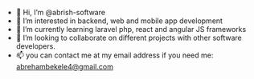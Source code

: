 - 👋 Hi, I’m @abrish-software
- 👀 I’m interested in backend, web and mobile app development
- 🌱 I’m currently learning laravel php, react and angular JS frameworks
- 💞️ I’m looking to collaborate on different projects with other software developers.
- 📫 you can contact me at my email address if you need me: abrehambekele4@gmail.com

<!---
abrish-software/abrish-software is a ✨ special ✨ repository because its `README.md` (this file) appears on your GitHub profile.
You can click the Preview link to take a look at your changes.
--->

